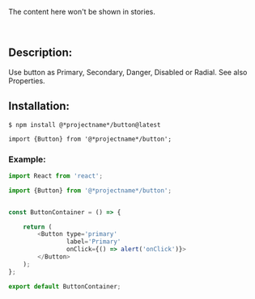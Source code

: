 <!-- STORY -->
<!-- STORY HIDE START -->
The content here won't be shown in stories.
<!-- STORY HIDE END -->


<br/>  

## Description:
Use button as Primary, Secondary, Danger, Disabled or Radial.
See also Properties.

## Installation:
```
$ npm install @*projectname*/button@latest
```

```
import {Button} from '@*projectname*/button';
```


### Example:
```js
import React from 'react';

import {Button} from '@*projectname*/button';


const ButtonContainer = () => {

    return (
        <Button type='primary'
                label='Primary'
                onClick={() => alert('onClick')}>
        </Button>
    );
};

export default ButtonContainer;
```
